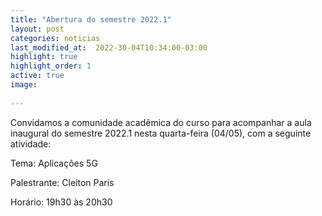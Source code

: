 ```yaml
---
title: "Abertura do semestre 2022.1"
layout: post
categories: noticias
last_modified_at:  2022-30-04T10:34:00-03:00
highlight: true
highlight_order: 1
active: true 
image:
    
---
```


Convidamos a comunidade acadêmica do curso para acompanhar a aula inaugural do semestre 2022.1 nesta quarta-feira (04/05), com a seguinte atividade:

Tema: Aplicações 5G

Palestrante: Cleiton Paris

Horário: 19h30 às 20h30

